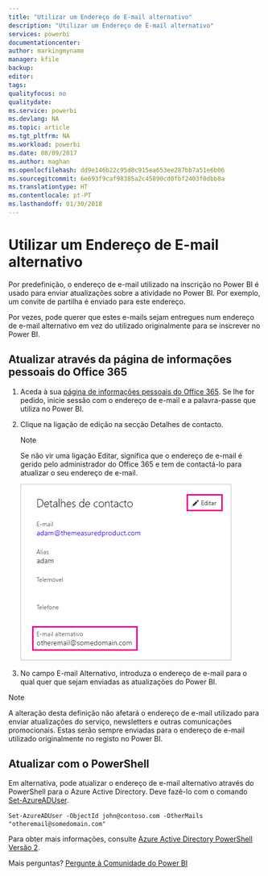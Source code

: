 ```yaml
---
title: "Utilizar um Endereço de E-mail alternativo"
description: "Utilizar um Endereço de E-mail alternativo"
services: powerbi
documentationcenter: 
author: markingmyname
manager: kfile
backup: 
editor: 
tags: 
qualityfocus: no
qualitydate: 
ms.service: powerbi
ms.devlang: NA
ms.topic: article
ms.tgt_pltfrm: NA
ms.workload: powerbi
ms.date: 08/09/2017
ms.author: maghan
ms.openlocfilehash: dd9e146b22c95d8c915ea653ee287bb7a51e6b06
ms.sourcegitcommit: 6e693f9caf98385a2c45890cd0fbf2403f0dbb8a
ms.translationtype: HT
ms.contentlocale: pt-PT
ms.lasthandoff: 01/30/2018
---
```

# <a name="using-an-alternate-email-address"></a>Utilizar um Endereço de E-mail alternativo
Por predefinição, o endereço de e-mail utilizado na inscrição no Power BI é usado para enviar atualizações sobre a atividade no Power BI.  Por exemplo, um convite de partilha é enviado para este endereço.

Por vezes, pode querer que estes e-mails sejam entregues num endereço de e-mail alternativo em vez do utilizado originalmente para se inscrever no Power BI.

## <a name="updating-through-office-365-personal-info-page"></a>Atualizar através da página de informações pessoais do Office 365
1. Aceda à sua [página de informações pessoais do Office 365](https://portal.office.com/account/#personalinfo).  Se lhe for pedido, inicie sessão com o endereço de e-mail e a palavra-passe que utiliza no Power BI.
2. Clique na ligação de edição na secção Detalhes de contacto.  
   
   > [!NOTE]
   > Se não vir uma ligação Editar, significa que o endereço de e-mail é gerido pelo administrador do Office 365 e tem de contactá-lo para atualizar o seu endereço de e-mail.
   > 
   > 
   
   ![](media/service-admin-alternate-email-address-for-power-bi/contact-details.png)
3. No campo E-mail Alternativo, introduza o endereço de e-mail para o qual quer que sejam enviadas as atualizações do Power BI.

> [!NOTE]
> A alteração desta definição não afetará o endereço de e-mail utilizado para enviar atualizações do serviço, newsletters e outras comunicações promocionais.  Estas serão sempre enviadas para o endereço de e-mail utilizado originalmente no registo no Power BI.
> 
> 

## <a name="updating-with-powershell"></a>Atualizar com o PowerShell
Em alternativa, pode atualizar o endereço de e-mail alternativo através do PowerShell para o Azure Active Directory. Deve fazê-lo com o comando [Set-AzureADUser](https://docs.microsoft.com/powershell/module/azuread/set-azureaduser).

```
Set-AzureADUser -ObjectId john@contoso.com -OtherMails "otheremail@somedomain.com"
```

Para obter mais informações, consulte [Azure Active Directory PowerShell Versão 2](https://docs.microsoft.com/powershell/azure/active-directory/install-adv2).

Mais perguntas? [Pergunte à Comunidade do Power BI](http://community.powerbi.com/)

